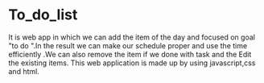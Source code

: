 # To_do_list
It is web app in which we can add the item of the day and focused on goal "to do ".In the result we can  make our schedule proper and  use the time efficiently .We can also remove the item if we done with task and the Edit the existing items. This web application is made up by using javascript,css and html.
